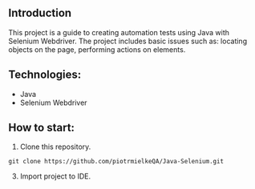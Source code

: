 

## Introduction
This project is a guide to creating automation tests using Java with Selenium Webdriver. The project includes basic issues such as: locating objects on the page, performing actions on elements. 

## Technologies:
- Java
- Selenium Webdriver

## How to start:
1. Clone this repository.

```
git clone https://github.com/piotrmielkeQA/Java-Selenium.git
```
3. Import project to IDE.
